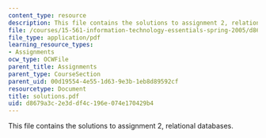 ```yaml
---
content_type: resource
description: This file contains the solutions to assignment 2, relational databases.
file: /courses/15-561-information-technology-essentials-spring-2005/d8679a3c2e3ddf4c196e074e170429b4_solutions.pdf
file_type: application/pdf
learning_resource_types:
- Assignments
ocw_type: OCWFile
parent_title: Assignments
parent_type: CourseSection
parent_uid: 00d19554-4e55-1d63-9e3b-1eb8d89592cf
resourcetype: Document
title: solutions.pdf
uid: d8679a3c-2e3d-df4c-196e-074e170429b4
---
```

This file contains the solutions to assignment 2, relational databases.

